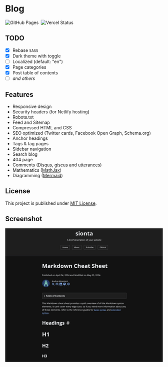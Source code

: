 # Blog

![GitHub Pages](<https://github.com/sionta/blog/actions/workflows/jekyll.yml/badge.svg?branch=main>)&nbsp;
![Vercel Status](<https://vercelbadge.vercel.app/api/sionta/blog?style=flat>)&nbsp;
<!-- ![Netlify Status](<https://api.netlify.com/api/v1/badges/ee441eb4-7b26-4b78-a0f1-c3f90837d480/deploy-status>) -->

## TODO

- [x] Rebase `SASS`
- [x] Dark theme with toggle
- [ ] Localized (default: "en")
- [x] Page categories
- [x] Post table of contents
- [ ] *and others*

## Features

- Responsive design
- Security headers (for Netlify hosting)
- Robots.txt
- Feed and Sitemap
- Compressed HTML and CSS
- SEO optimized (Twitter cards, Facebook Open Graph, Schema.org)
- Anchor headings
- Tags & tag pages
- Sidebar navigation
- Search blog
- 404 page
- Comments ([Disqus](https://disqus.com/), [giscus](https://giscus.app/) and [utterances](https://utteranc.es/))
- Mathematics ([MathJax](https://www.mathjax.org/))
- Diagramming ([Mermaid](https://mermaid.js.org/))

## License

This project is published under [MIT License](LICENSE).

## Screenshot

![Screenshot](/screenshot-v2.png)
